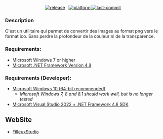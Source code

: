 <p align="center">
<a href="https://github.com/Si13n7/ImageToIcon/releases/latest"><img src="https://img.shields.io/badge/release-0.1-blue" alt="release"></a> &nbsp; <a href="https://www.microsoft.com/download/details.aspx?id=55170"><img src="https://img.shields.io/badge/Plateform-4.8-lightgrey" alt="platform">  <img src="https://img.shields.io/badge/last%20commit-2023-critical" alt="last-commit"></a>


### Description

C'est un utilitaire qui permet de convertir des images au format png vers le format ico.
Sans perdre la profondeur de la couleur ni de la transparence.

### Requirements:
- Microsoft Windows 7 or higher
- [Microsoft .NET Framework Version 4.8](https://dotnet.microsoft.com/en-us/download/dotnet-framework/net48)

### Requirements (Developer):
- [Microsoft Windows 10 (64-bit recommended)](https://www.microsoft.com/software-download/windows10)
   - _Microsoft Windows 7, 8 and 8.1 should work well, but is no longer tested_
- [Microsoft Visual Studio 2022 + .NET Framework 4.8 SDK](https://www.visualstudio.com/downloads/)

## WebSite

- [FilleuxStudio](http://www.filleuxstudio.fr/)